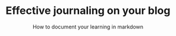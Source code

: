 ---
layout: post
title: Effective journaling on your blog
subtitle: How to document your learning in markdown
categories: Markdown
tags: [Markdown, journaling, blog]
---
